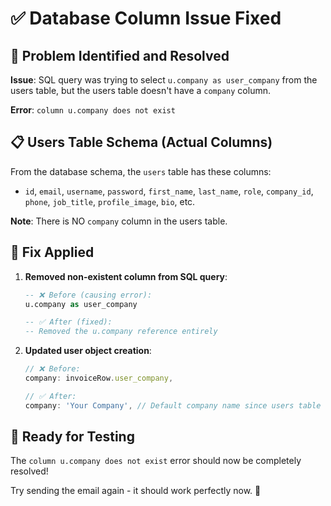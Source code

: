 # ✅ Database Column Issue Fixed

## 🔧 Problem Identified and Resolved

**Issue**: SQL query was trying to select `u.company as user_company` from the users table, but the users table doesn't have a `company` column.

**Error**: `column u.company does not exist`

## 📋 Users Table Schema (Actual Columns)
From the database schema, the `users` table has these columns:
- `id`, `email`, `username`, `password`, `first_name`, `last_name`, `role`, `company_id`, `phone`, `job_title`, `profile_image`, `bio`, etc.

**Note**: There is NO `company` column in the users table.

## 🔧 Fix Applied

1. **Removed non-existent column from SQL query**:
   ```sql
   -- ❌ Before (causing error):
   u.company as user_company
   
   -- ✅ After (fixed):
   -- Removed the u.company reference entirely
   ```

2. **Updated user object creation**:
   ```typescript
   // ❌ Before:
   company: invoiceRow.user_company,
   
   // ✅ After:
   company: 'Your Company', // Default company name since users table doesn't have company column
   ```

## 🧪 Ready for Testing

The `column u.company does not exist` error should now be completely resolved!

Try sending the email again - it should work perfectly now. 🚀 